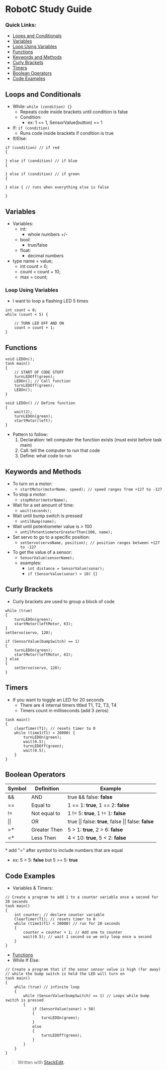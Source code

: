 


# RobotC Study Guide
### Quick Links: 
- [Loops and Conditionals](#Loops-and-Conditionals)
- [Variables](#Variables)
- [Loop Using Variables](#Loop-Using-Variables)
- [Functions](#Functions)
- [Keywords and Methods](#Keywords-and-Methods)
- [Curly Brackets](#Curly-Brackets)
- [Timers](#Timers)
- [Boolean Operators](#Boolean-Operators)
- [Code Examples](#Code-Examples)

## Loops and Conditionals
- While:
	`while (condition) {}`
	-	Repeats code inside brackets until condition is false
	-	Condition:
		-	ex: 1 == 1, SensorValue(button) == 1
-	If:	
`if (condition)`
	- Runs code inside brackets if condition is true
-  If/Else:
```
if (condition) // if red
{

} else if (condition) // if blue
{

} else if (condition) // if green
{

} else { // runs when everything else is false

}
```

## Variables

- Variables:
	- int:
		-  whole numbers +/-
	- bool:
		-  true/false
	- float:
		-  decimal numbers
-  type name = value;
	- int count = 0;
	- count = count + 10;
	- max = count;

### Loop Using Variables
- I want to loop a flashing LED 5 times
```
int count = 0;
while (count < 5) {

    // TURN LED OFF AND ON
    count = count + 1;
}
```

## Functions
```
void LEDOn();
task main()
{
	// START OF CODE STUFF
	turnLEDOff(green);
	LEDOn(); // Call function
	turnLEDOff(green);
	LEDOn();
}

void LEDOn() // Define function
{
	wait(2);
	turnLEDOn(green);
	startMotor(left);
}
```
- Pattern to follow:
	1. Declaration: tell computer the function exists (must exist before task main)
	2. Call: tell the computer to run that code
	3. Define: what code to run

## Keywords and Methods
- To turn on a motor:
	- `startMotor(motorName, speed); // speed ranges from +127 to -127`
- To stop a motor:
	- `stopMotor(motorName);`
- Wait for a set amount of time:
	- `wait(seconds);`
- Wait until bump switch is pressed
	- `untilBump(name);`
- Wait until potentiometer value is > 100
	- `untilPotentiometerGreaterThan(100, name);` 
- Set servo to go to a specific position:
	- `setServo(servoName, position); // position ranges between +127 to -127`
- To get the value of a sensor:
	- `SensorValue(sensorName);`
	- examples:
		- `int distance = SensorValue(sonar);`
		- `if (SensorValue(sonar) > 10) {}` 

## Curly Brackets
- Curly brackets are used to group a block of code
```
while (true)
{
	turnLEDOn(green);
	startMotor(leftMotor, 63);
}
setServo(servo, 120);
```

```
if (SensorValue(bumpSwitch) == 1)
{
	turnLEDOn(green);
	startMotor(leftMotor, 63);
} else 
{
	setServo(servo, 120);
}
```

## Timers
- If you want to toggle an LED for 20 seconds
	- There are 4 internal timers titled T1, T2, T3, T4
	- Timers count in milliseconds (add 3 zeros)
```
task main()
{
	clearTimer(T1); // resets timer to 0
	while (time1(T1) < 20000) {
		turnLEDOn(green);
		wait(0.5);
		turnLEDOff(green);
		wait(0.5);
	}
}
```

## Boolean Operators
|Symbol| Definition | Example |
|--|--|--|
| && | AND | true && false: **false** |
| == | Equal to | 1 == 1: **true**, 1 == 2: **false** |
| != | Not equal to | 1 != 5: **true**, 1 != 1: **false**|
| \|\| | OR | true \|\| false: **true**, false \|\| false: **false** |
| \>* | Greater Then | 5 > 1: **true**, 2 > 6: **false** |
| \<* | Less Then | 4 < 10: **true**, 5 < 2: **false**|

\* add "=" after symbol to include numbers that are equal
 - ex: 5 > 5: **false** but 5 >= 5: **true**

## Code Examples
- Variables & Timers:
```
// Create a program to add 1 to a counter variable once a second for 20 seconds
task main()
{
	int counter; // declare counter variable
	ClearTimer(T1); // resets timer to 0
	while (time1(T1) < 20000) // run for 20 seconds
	{
		counter = counter + 1; // Add one to counter
		wait(0.5); // wait 1 second so we only loop once a second
	}
}
```
- [Functions](#Functions)
- While If Else:
```
// Create a program that if the sonar sensor value is high (far away)
// while the bump switch is held the LED will turn on
task main()
{
	while (true) // infinite loop
	{
		while (SensorValue(bumpSwitch) == 1) // Loops while bump switch is pressed
		{
			if (SensorValue(sonar) > 50)
			{
				turnLEDOn(green);
			}
			else
			{
				turnLEDOff(green);
			}
		}
	}
}
```

> Written with [StackEdit](https://stackedit.io/).
